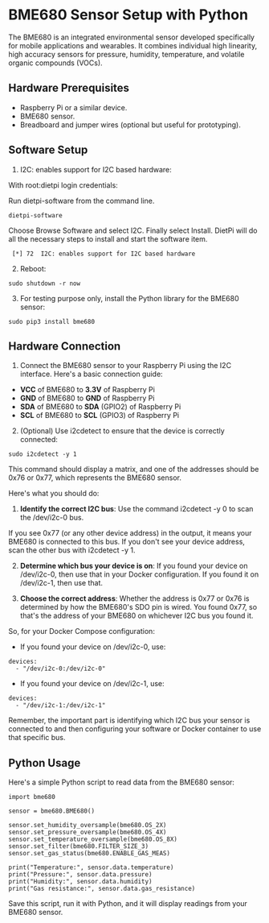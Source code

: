 # BME680 Sensor Setup with Python

The BME680 is an integrated environmental sensor developed specifically for mobile applications and wearables. It combines individual high linearity, high accuracy sensors for pressure, humidity, temperature, and volatile organic compounds (VOCs).

## Hardware Prerequisites

- Raspberry Pi or a similar device.
- BME680 sensor.
- Breadboard and jumper wires (optional but useful for prototyping).


## Software Setup

1. I2C: enables support for I2C based hardware:

With root:dietpi login credentials:

Run dietpi-software from the command line.

```
dietpi-software
```
Choose Browse Software and select I2C. Finally select Install. DietPi will do all the necessary steps to install and start the software item.


```
 [*] 72  I2C: enables support for I2C based hardware

```

2. Reboot:

```
sudo shutdown -r now

```

3. For testing purpose only, install the Python library for the BME680 sensor:

```
sudo pip3 install bme680

```


## Hardware Connection

1. Connect the BME680 sensor to your Raspberry Pi using the I2C interface. Here's a basic connection guide:

- **VCC** of BME680 to **3.3V** of Raspberry Pi
- **GND** of BME680 to **GND** of Raspberry Pi
- **SDA** of BME680 to **SDA** (GPIO2) of Raspberry Pi
- **SCL** of BME680 to **SCL** (GPIO3) of Raspberry Pi

2. (Optional) Use i2cdetect to ensure that the device is correctly connected:

```
sudo i2cdetect -y 1

```

This command should display a matrix, and one of the addresses should be 0x76 or 0x77, which represents the BME680 sensor.

Here's what you should do:

1. **Identify the correct I2C bus**:
Use the command i2cdetect -y 0 to scan the /dev/i2c-0 bus.

If you see 0x77 (or any other device address) in the output, it means your BME680 is connected to this bus. If you don't see your device address, scan the other bus with i2cdetect -y 1.

2. **Determine which bus your device is on**:
If you found your device on /dev/i2c-0, then use that in your Docker configuration. If you found it on /dev/i2c-1, then use that.

3. **Choose the correct address**:
Whether the address is 0x77 or 0x76 is determined by how the BME680's SDO pin is wired. You found 0x77, so that's the address of your BME680 on whichever I2C bus you found it.

So, for your Docker Compose configuration:

- If you found your device on /dev/i2c-0, use:

```
devices:
  - "/dev/i2c-0:/dev/i2c-0"
```
- If you found your device on /dev/i2c-1, use:

```
devices:
  - "/dev/i2c-1:/dev/i2c-1"
```

Remember, the important part is identifying which I2C bus your sensor is connected to and then configuring your software or Docker container to use that specific bus.

## Python Usage

Here's a simple Python script to read data from the BME680 sensor:

```
import bme680

sensor = bme680.BME680()

sensor.set_humidity_oversample(bme680.OS_2X)
sensor.set_pressure_oversample(bme680.OS_4X)
sensor.set_temperature_oversample(bme680.OS_8X)
sensor.set_filter(bme680.FILTER_SIZE_3)
sensor.set_gas_status(bme680.ENABLE_GAS_MEAS)

print("Temperature:", sensor.data.temperature)
print("Pressure:", sensor.data.pressure)
print("Humidity:", sensor.data.humidity)
print("Gas resistance:", sensor.data.gas_resistance)

```

Save this script, run it with Python, and it will display readings from your BME680 sensor.
